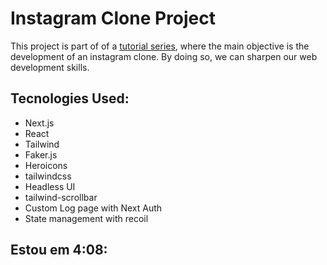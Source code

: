 # Instagram Clone Project
This project is part of of a [tutorial series](https://www.youtube.com/watch?v=a6Xs2Ir40OI), where the main objective is the development of an instagram clone. By doing so, we can sharpen our web development skills.

## Tecnologies Used:
- Next.js
- React
- Tailwind
- Faker.js
- Heroicons
- tailwindcss
- Headless UI
- tailwind-scrollbar
-  Custom Log page with Next Auth
- State management with recoil
## Estou em 4:08: